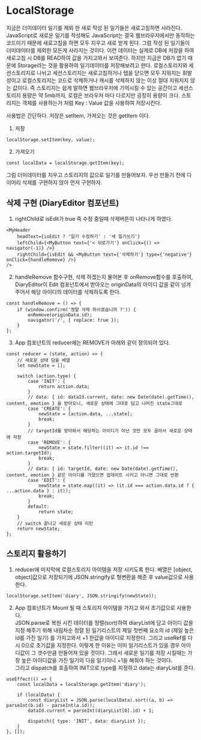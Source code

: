 # LocalStorage

지금은 더미데이터 일기를 제외 한 새로 작성 된 일기들은 새로고침하면 사라진다. JavaScript로 새로운 일기를 작성해도 JavaScript는 결국 웹브라우저에서만 동작하는 코드이기 때문에 새로고침을 하면 모두 지우고 새로 받게 된다. 그럼 작성 된 일기들이 더미데이터를 제외한 모든게 사라지는 것이다. 이런 데이터는 실제로 DB에 저장을 하여 새로고침 시 DB를 READ하여 값을 가지고와서 보여준다. 하지만 지금은 DB가 없기 때문에 Storage라는 것을 활용하여 일기데이터를 저장해보려고 한다.
로컬스토리지와 세션스토리지로 나뉘고 세션스토리지는 새로고침하거나 탭을 닫으면 모두 지워지는 휘발성이고 로컬스토리지는 코드로 삭제하거나 캐시를 삭제하지 않는 이상 절대 지워지지 않는 값이다. 즉 스토리지는 쉽게 말하면 웹브라우저에 기억시킬 수 있는 공간이고 세션스토리지 용량은 약 5mb까지, 로컬은 브라우저 마다 다르지만 굉장히 용량이 크다. 스토리지는 객체를 사용하는거 처럼 Key : Value 값을 사용하여 저장시킨다.

사용법은 간단하다. 저장은 setItem, 가져오는 것은 getItem 이다.

1. 저장

```
localStorage.setItem(key, value);
```

2. 가져오기

```
const localData = localStorage.getItem(key);
```

그럼 더미데이터를 지우고 스토리지의 값으로 일기를 만들어보자. 우선 만들기 전에 다이어리 삭제를 구현하지 않아 먼저 구현하자.

## 삭제 구현 (DiaryEditor 컴포넌트)

1. rightChild로 isEdit가 true 즉 수정 중일때 삭제버튼이 나타나게 하였다.

```
<MyHeader
    headText={isEdit ? '일기 수정하기' : '새 일기쓰기'}
    leftChild={<MyButton text={'< 뒤로가기'} onClick={() => navigator(-1)} />}
    rightChild={isEdit && <MyButton text={'삭제하기'} type={'negative'} onClick={handleRemove} />}
/>
```

2. handleRemove 함수구현, 삭제 하겠는지 물어본 후 onRemove함수를 호출하여, DiaryEditor이 Edit 컴포넌트에서 받아오는 originData의 아이디 값을 같이 넘겨주어서 해당 아이디의 데이터를 삭제하도록 한다.

```
const handleRemove = () => {
    if (window.confirm('정말 삭제 하시겠습니까 ?')) {
        onRemove(originData.id);
        navigator('/', { replace: true });
    }
};
```

3. App 컴포넌트의 reducer에는 REMOVE가 아래와 같이 정의되어 있다.

```
const reducer = (state, action) => {
    // 새로운 상태 담을 배열
    let newState = [];

    switch (action.type) {
        case 'INIT': {
            return action.data;
        }
        // data: { id: dataId.current, date: new Date(date).getTime(), content, emotion } 을 받아오니, 새로운 상태에 그대로 담고 나머진 state그대로
        case 'CREATE': {
            newState = [action.data, ...state];
            break;
        }
        // targetId를 받아와서 해당하는 아이디가 아닌 것만 모두 골라서 새로운 상태에 저장
        case 'REMOVE': {
            newState = state.filter((it) => it.id !== action.targetId);
            break;
        }
        // data: { id: targetId, date: new Date(date).getTime(), content, emotion } 같은 아이디를 가졌으면 업데이트 시키고 아니면 그대로 반환
        case 'EDIT': {
            newState = state.map((it) => (it.id === action.data.id ? { ...action.data } : it));
            break;
        }
        default:
            return state;
    }
    // switch 끝나고 새로운 상태 리턴
    return newState;
};
```

## 스토리지 활용하기

1. reducer에 마지막에 로컬스토리지 아이템을 저장 시키도록 한다. 배열은 [object, object]값으로 저장되기에 JSON.stringify로 형변환을 해준 후 value값으로 사용한다.

```
localStorage.setItem('diary', JSON.stringify(newState));
```

2. App 컴포넌트가 Mount 될 때 스토리지 아이템을 가지고 와서 초기값으로 사용한다.  
   JSON.parse로 복원 시킨 데이터를 정렬(sort)하여 diaryList에 담고 아이디 값을 지정 해주기 위해 내림차순 정렬 된 일기리스트의 제일 첫번째 요소의 id (제일 높은 id를 가진 일기) 를 가지고와서 +1 한값을 아이디로 지정한다. 그리고 useRef를 다시 0으로 초기값을 지정한다.
   이렇게 한 이유는 이미 일기리스트가 있을 경우 아이디값이 그 갯수만큼 만들어져 있을 것이다. 그래서 새로운 일기를 저장 시킬때는 가장 높은 아이디값을 가진 일기의 다음 일기이니 +1을 해줘야 하는 것이다.  
   그리고 dispatch를 호출하여 INIT으로 type를 지정하고 data는 diaryList를 준다.

```
useEffect(() => {
    const localData = localStorage.getItem('diary');

    if (localData) {
        const diaryList = JSON.parse(localData).sort((a, b) => parseInt(b.id) - parseInt(a.id));
        dataId.current = parseInt(diaryList[0].id) + 1;

        dispatch({ type: 'INIT', data: diaryList });
    }
}, []);
```
